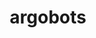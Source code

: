 ---
title: "argobots"
layout: cache
category: package
meta: {"versions": ["1.0", "1.0rc1", "1.0rc2", "1.1"], "compilers": ["gcc@10.3.0", "gcc@7.3.0", "gcc@7.3.1", "gcc@7.4.0", "gcc@7.5.0", "gcc@8.1.0", "gcc@8.3.1", "gcc@8.4.1", "gcc@9.3.0", "intel@19.1.3.304"]}
spec_files: 
 - spec-0.json
 - spec-1.json
 - spec-2.json
 - spec-3.json
 - spec-4.json
 - spec-5.json
 - spec-6.json
 - spec-7.json
 - spec-8.json
 - spec-9.json
 - spec-10.json
 - spec-11.json
 - spec-12.json
 - spec-13.json
 - spec-14.json
 - spec-15.json
 - spec-16.json
 - spec-17.json
 - spec-18.json
 - spec-19.json
 - spec-20.json
 - spec-21.json
 - spec-22.json
 - spec-23.json
 - spec-24.json
 - spec-25.json
 - spec-26.json
 - spec-27.json
 - spec-28.json
 - spec-29.json
 - spec-30.json
 - spec-31.json
 - spec-32.json
 - spec-33.json
 - spec-34.json
 - spec-35.json
 - spec-36.json
 - spec-37.json
 - spec-38.json
 - spec-39.json
 - spec-40.json
 - spec-41.json
 - spec-42.json
 - spec-43.json
 - spec-44.json
 - spec-45.json
 - spec-46.json
 - spec-47.json
 - spec-48.json
 - spec-49.json
 - spec-50.json
 - spec-51.json
 - spec-52.json
 - spec-53.json
 - spec-54.json
 - spec-55.json
 - spec-56.json
 - spec-57.json
 - spec-58.json
 - spec-59.json
 - spec-60.json
 - spec-61.json
 - spec-62.json
 - spec-63.json
 - spec-64.json
 - spec-65.json
 - spec-66.json
 - spec-67.json
 - spec-68.json
 - spec-69.json
 - spec-70.json
spec_names:
 - 'argobots@1.0%gcc@8.3.1~debug~valgrind arch=linux-centos8-ppc64le'
 - 'argobots@1.0%gcc@7.5.0~debug~valgrind arch=linux-ubuntu18.04-x86_64'
 - 'argobots@1.0%gcc@8.1.0~debug~valgrind arch=linux-rhel7-ppc64le'
 - 'argobots@1.0%gcc@7.3.0~debug~valgrind arch=linux-rhel7-ppc64le'
 - 'argobots@1.0%gcc@7.3.0~debug~valgrind arch=linux-rhel7-x86_64'
 - 'argobots@1.0%gcc@8.3.1~debug~valgrind arch=linux-rhel8-x86_64'
 - 'argobots@1.1%gcc@9.3.0~affinity~debug+perf~stackunwind~tool~valgrind stackguard=none arch=linux-rhel7-ppc64le'
 - 'argobots@1.0%gcc@7.3.0~debug~valgrind arch=linux-ubuntu18.04-ppc64le'
 - 'argobots@1.0%gcc@8.1.0~debug~valgrind arch=linux-centos7-ppc64le'
 - 'argobots@1.1%gcc@8.3.1~debug~valgrind arch=linux-rhel8-x86_64'
 - 'argobots@1.0%gcc@7.5.0~debug~valgrind arch=linux-ubuntu18.04-ppc64le'
 - 'argobots@1.0%gcc@9.3.0~debug~valgrind arch=linux-ubuntu20.04-x86_64'
 - 'argobots@1.1%gcc@8.3.1~affinity~debug+perf~stackunwind~tool~valgrind stackguard=none arch=linux-rhel8-ppc64le'
 - 'argobots@1.0%gcc@9.3.0~debug~valgrind arch=linux-ubuntu20.04-ppc64le'
 - 'argobots@1.0%gcc@7.5.0~debug~valgrind arch=linux-ubuntu18.04-power8le'
 - 'argobots@1.0rc2%gcc@7.3.0~debug~valgrind arch=linux-ubuntu18.04-ppc64le'
 - 'argobots@1.1%gcc@9.3.0~affinity~debug+perf~stackunwind~tool~valgrind stackguard=none arch=linux-ubuntu20.04-x86_64'
 - 'argobots@1.0%gcc@8.3.1~debug~valgrind arch=linux-rhel8-ppc64le'
 - 'argobots@1.0rc2%gcc@7.3.0~debug~valgrind arch=linux-ubuntu18.04-x86_64'
 - 'argobots@1.0%gcc@8.1.0~debug~valgrind arch=linux-rhel7-x86_64'
 - 'argobots@1.0rc2%gcc@7.3.0~debug~valgrind arch=linux-centos7-x86_64'
 - 'argobots@1.0rc2%gcc@7.3.0~debug~valgrind arch=linux-rhel7-ppc64le'
 - 'argobots@1.0%gcc@8.1.0~debug~valgrind arch=linux-rhel7-ppc64le'
 - 'argobots@1.0%gcc@7.5.0~debug~valgrind arch=linux-ubuntu18.04-x86_64'
 - 'argobots@1.0%gcc@8.3.1~debug~valgrind arch=linux-centos8-x86_64'
 - 'argobots@1.1%gcc@8.1.0~affinity~debug+perf~stackunwind~tool~valgrind stackguard=none arch=linux-rhel7-ppc64le'
 - 'argobots@1.1%gcc@7.5.0~affinity~debug+perf~stackunwind~tool~valgrind stackguard=none arch=linux-ubuntu18.04-x86_64'
 - 'argobots@1.0%gcc@7.3.0~debug~valgrind arch=linux-centos7-x86_64'
 - 'argobots@1.1%gcc@8.1.0~debug~valgrind arch=linux-rhel7-x86_64'
 - 'argobots@1.1%gcc@8.3.1~affinity~debug+perf~stackunwind~tool~valgrind stackguard=none arch=linux-rhel8-x86_64'
 - 'argobots@1.0rc2%gcc@7.3.0~debug~valgrind arch=linux-centos8-x86_64'
 - 'argobots@1.1%gcc@8.1.0~affinity~debug+perf~stackunwind~tool~valgrind stackguard=none arch=linux-rhel7-x86_64'
 - 'argobots@1.0%gcc@7.3.0~debug~valgrind arch=linux-ubuntu18.04-x86_64'
 - 'argobots@1.1%gcc@9.3.0~debug~valgrind arch=linux-ubuntu20.04-ppc64le'
 - 'argobots@1.0rc1%gcc@7.3.0~valgrind arch=linux-rhel8-x86_64'
 - 'argobots@1.1%gcc@9.3.0~debug~valgrind arch=linux-ubuntu20.04-x86_64'
 - 'argobots@1.1%gcc@9.3.0~affinity~debug+perf~stackunwind~tool~valgrind stackguard=none arch=linux-ubuntu20.04-ppc64le'
 - 'argobots@1.0rc2%gcc@7.3.0~debug~valgrind arch=linux-rhel8-x86_64'
 - 'argobots@1.1%gcc@7.5.0~affinity~debug+perf~stackunwind~tool~valgrind stackguard=none arch=linux-ubuntu18.04-ppc64le'
 - 'argobots@1.1%gcc@7.5.0~debug~valgrind arch=linux-ubuntu18.04-x86_64'
 - 'argobots@1.0%gcc@7.3.0~debug~valgrind arch=linux-rhel8-x86_64'
 - 'argobots@1.0%gcc@8.3.1~debug~valgrind arch=linux-rhel8-aarch64'
 - 'argobots@1.0rc1%gcc@7.3.0~valgrind arch=linux-centos7-ppc64le'
 - 'argobots@1.0%gcc@7.3.0~debug~valgrind arch=linux-centos8-x86_64'
 - 'argobots@1.1%gcc@9.3.0~affinity~debug+perf~stackunwind~tool~valgrind stackguard=none arch=linux-rhel7-x86_64'
 - 'argobots@1.0rc2%gcc@7.4.0~debug~valgrind arch=linux-ubuntu18.04-x86_64'
 - 'argobots@1.0%gcc@8.1.0~debug~valgrind arch=linux-centos7-x86_64'
 - 'argobots@1.1%gcc@8.4.1~affinity~debug+perf~stackunwind~tool~valgrind stackguard=none arch=linux-rhel8-ppc64le'
 - 'argobots@1.0rc1%gcc@7.3.0~valgrind arch=linux-ubuntu18.04-x86_64'
 - 'argobots@1.0rc2%gcc@7.3.0~debug~valgrind arch=linux-centos7-ppc64le'
 - 'argobots@1.0rc2%gcc@7.3.0~debug~valgrind arch=linux-rhel7-x86_64'
 - 'argobots@1.0rc1%gcc@7.3.0~valgrind arch=linux-rhel7-x86_64'
 - 'argobots@1.0%gcc@8.1.0~debug~valgrind arch=linux-rhel7-x86_64'
 - 'argobots@1.0%gcc@7.3.1~debug~valgrind arch=linux-amzn2-x86_64'
 - 'argobots@1.1%gcc@10.3.0~affinity~debug+perf~stackunwind~tool~valgrind stackguard=none arch=linux-ubuntu21.04-ppc64le'
 - 'argobots@1.0rc1%gcc@7.3.0~valgrind arch=linux-centos7-x86_64'
 - 'argobots@1.1%gcc@8.3.1~debug~valgrind arch=linux-rhel8-ppc64le'
 - 'argobots@1.0%gcc@7.5.0~debug~valgrind arch=linux-ubuntu18.04-aarch64'
 - 'argobots@1.0rc1%gcc@7.3.0~valgrind arch=linux-centos8-x86_64'
 - 'argobots@1.0rc2%gcc@8.3.1~debug~valgrind arch=linux-centos8-ppc64le'
 - 'argobots@1.0%gcc@7.5.0~debug~valgrind arch=linux-ubuntu18.04-ppc64le'
 - 'argobots@1.0rc1%gcc@7.3.0~valgrind arch=linux-rhel7-ppc64le'
 - 'argobots@1.0rc2%gcc@8.3.1~debug~valgrind arch=linux-rhel8-ppc64le'
 - 'argobots@1.1%gcc@7.5.0~debug~valgrind arch=linux-ubuntu18.04-ppc64le'
 - 'argobots@1.0rc1%gcc@7.3.0~valgrind arch=linux-ubuntu18.04-ppc64le'
 - 'argobots@1.1%gcc@9.3.0~affinity~debug+perf~stackunwind~tool~valgrind stackguard=none arch=cray-cnl7-haswell'
 - 'argobots@1.1%gcc@8.4.1~affinity~debug+perf~stackunwind~tool~valgrind stackguard=none arch=linux-rhel8-x86_64'
 - 'argobots@1.1%gcc@8.1.0~debug~valgrind arch=linux-rhel7-ppc64le'
 - 'argobots@1.1%intel@19.1.3.304~affinity~debug+perf~stackunwind~tool~valgrind stackguard=none arch=cray-cnl7-haswell'
 - 'argobots@1.1%gcc@10.3.0~affinity~debug+perf~stackunwind~tool~valgrind stackguard=none arch=linux-ubuntu21.04-x86_64'
 - 'argobots@1.0%gcc@8.1.0~debug~valgrind arch=linux-rhel7-power8le'
---